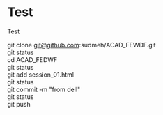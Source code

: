 # Test
Test


git clone git@github.com:sudmeh/ACAD_FEWDF.git <br>
git status<br>
cd ACAD_FEDWF<br>
git status<br>
git add session_01.html<br>
git status<br>
git commit -m "from dell"<br>
git status<br>
git push
